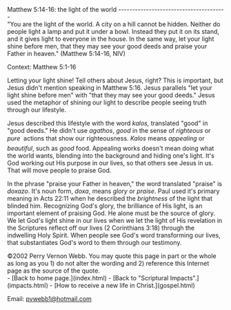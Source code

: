 <head> <title>(PVW) Matthew 5:14-16: the light of the world</title> <meta content="IE=9" http-equiv="X-UA-Compatible"></meta> <link href="css/page_style.css" rel="stylesheet" type="text/css"></link> </head><body><div class="page_style">Matthew 5:14-16: the light of the world
---------------------------------------

<div class="p">"You are the light of the world. A city on a hill cannot be hidden. Neither do people light a lamp and put it under a bowl. Instead they put it on its stand, and it gives light to everyone in the house. In the same way, let your light shine before men, that they may see your good deeds and praise your Father in heaven." (Matthew 5:14-16, NIV)

 Context: Matthew 5:1-16 </div>Letting your light shine! Tell others about Jesus, right? This is important, but Jesus didn't mention speaking in Matthew 5:16. Jesus parallels "let your light shine before men" with "that they may see your good deeds." Jesus used the metaphor of shining our light to describe people seeing truth through our lifestyle.

Jesus described this lifestyle with the word *kalos,* translated "good" in "good deeds." He didn't use *agathos*, *good* in the sense of *righteous* or *pure* &#151;&#150; actions that show our righteousness. *Kalos* means *appealing* or *beautiful*, such as *good* food. Appealing works doesn't mean doing what the world wants, blending into the background and hiding one's light. It's God working out His purpose in our lives, so that others see Jesus in us. That will move people to praise God.

In the phrase "praise your Father in heaven," the word translated "praise" is *doxazo*. It's noun form, *doxa*, means *glory* or *praise*. Paul used it's primary meaning in Acts 22:11 when he described the *brightness* of the light that blinded him. Recognizing God's glory, the brilliance of His light, is an important element of praising God. He alone must be the source of glory. We let God's light shine in our lives when we let the light of His revelation in the Scriptures reflect off our lives (2 Corinthians 3:18) through the indwelling Holy Spirit. When people see God's word transforming our lives, that substantiates God's word to them through our testimony.

<div class="copy">©2002 Perry Vernon Webb. You may quote this page in part or the whole as long as you
 1) do not alter the wording and
 2) reference this Internet page as the source of the quote.</div>  </div>- [Back to home page.](index.html)
- [Back to "Scriptural Impacts".](impacts.html)
- [How to receive a new life in Christ.](gospel.html)

Email: [pvwebb1@hotmail.com](mailto:pvwebb1@hotmail.com)

